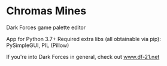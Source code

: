 # Chromas Mines
Dark Forces game palette editor

App for Python 3.7+
Required extra libs (all obtainable via pip): PySimpleGUI, PIL (Pillow)

If you're into Dark Forces in general, check out www.df-21.net
